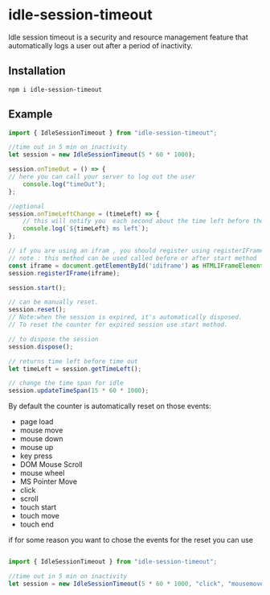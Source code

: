 # idle-session-timeout

Idle session timeout is a security and resource management feature that automatically logs a user out after a period of inactivity.

## Installation

```
npm i idle-session-timeout
```

## Example

```Typescript
import { IdleSessionTimeout } from "idle-session-timeout";

//time out in 5 min on inactivity
let session = new IdleSessionTimeout(5 * 60 * 1000);

session.onTimeOut = () => {
// here you can call your server to log out the user
    console.log("timeOut");
};

//optional
session.onTimeLeftChange = (timeLeft) => {
    // this will notify you  each second about the time left before the timeout
    console.log(`${timeLeft} ms left`);
};

// if you are using an ifram , you should register using registerIFrame  
// note : this method can be used called before or after start method
const iframe = document.getElementById('idiframe') as HTMLIFrameElement;
session.registerIFrame(iframe);

session.start();

// can be manually reset.
session.reset();
// Note:when the session is expired, it's automatically disposed.
// To reset the counter for expired session use start method.

// to dispose the session
session.dispose();

// returns time left before time out
let timeLeft = session.getTimeLeft();

// change the time span for idle
session.updateTimeSpan(15 * 60 * 1000);

```

By default the counter is automatically reset on those events:

- page load
- mouse move
- mouse down
- mouse up
- key press
- DOM Mouse Scroll
- mouse wheel
- MS Pointer Move
- click
- scroll
- touch start
- touch move
- touch end

if for some reason you want to chose the events for the reset you can use

```Typescript

import { IdleSessionTimeout } from "idle-session-timeout";

//time out in 5 min on inactivity
let session = new IdleSessionTimeout(5 * 60 * 1000, "click", "mousemove", ... etc );

```
